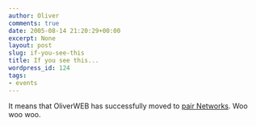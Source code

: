 ```yaml
---
author: Oliver
comments: true
date: 2005-08-14 21:20:29+00:00
excerpt: None
layout: post
slug: if-you-see-this
title: If you see this...
wordpress_id: 124
tags:
- events
---
```


It means that OliverWEB has successfully moved to <a href="http://www.pair.com">pair Networks</a>. Woo woo woo.